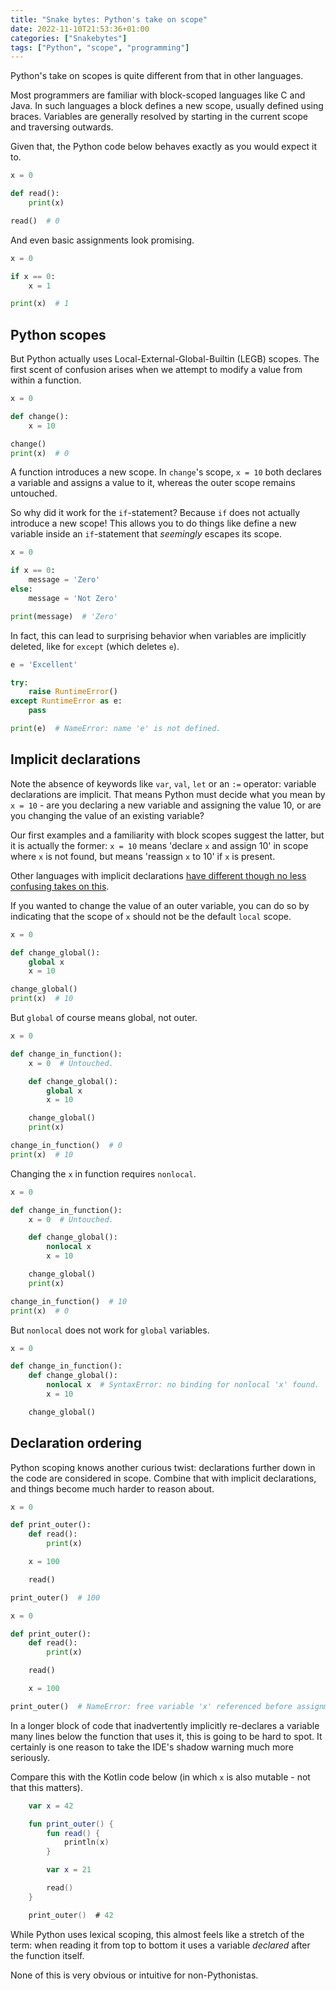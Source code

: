 ```yaml
---
title: "Snake bytes: Python's take on scope"
date: 2022-11-10T21:53:36+01:00
categories: ["Snakebytes"]
tags: ["Python", "scope", "programming"]
---
```


Python's take on scopes is quite different from that in other languages.

<!--more-->

Most programmers are familiar with block-scoped languages like C and Java. In such languages a block defines a new
scope, usually defined using braces. Variables are generally resolved by starting in the current scope and
traversing outwards.

Given that, the Python code below behaves exactly as you would expect it to.

```python
x = 0

def read():
    print(x)

read()  # 0
```

And even basic assignments look promising.

```python
x = 0

if x == 0:
    x = 1

print(x)  # 1
```

## Python scopes

But Python actually uses Local-External-Global-Builtin (LEGB) scopes. The first scent of confusion arises when we
attempt to modify a value from within a function.

```python
x = 0

def change():
    x = 10

change()
print(x)  # 0
```

A function introduces a new scope. In `change`'s scope, `x = 10` both declares a variable and assigns
a value to it, whereas the outer scope remains untouched.

So why did it work for the `if`-statement? Because `if` does not actually introduce a new scope! This allows you to do
things like define a new variable inside an `if`-statement that _seemingly_ escapes its scope.

```python
x = 0

if x == 0:
    message = 'Zero'
else:
    message = 'Not Zero'

print(message)  # 'Zero'
```

In fact, this can lead to surprising behavior when variables are implicitly deleted, like for `except` (which deletes
`e`).

```python
e = 'Excellent'

try:
    raise RuntimeError()
except RuntimeError as e:
    pass

print(e)  # NameError: name 'e' is not defined.
```

## Implicit declarations

Note the absence of keywords like `var`, `val`, `let` or an `:=` operator: variable declarations are implicit.
That means Python must decide what you mean by `x = 10` - are you declaring a new variable and assigning the value 
10, or are you changing the value of an existing variable?

Our first examples and a familiarity with block scopes suggest the latter, but it is actually the former: `x = 10` means
'declare `x` and assign 10' in scope where `x` is not found, but means 'reassign `x` to 10' if `x` is present.

Other languages with implicit declarations
[have different though no less confusing takes on this](https://www.oreilly.com/library/view/javascript-the-definitive/0596101996/ch04.html).

If you wanted to change the value of an outer variable, you can do so by indicating that the scope of `x` should not
be the default `local` scope.

```python
x = 0

def change_global():
    global x
    x = 10

change_global()
print(x)  # 10
```

But `global` of course means global, not outer.

```python
x = 0

def change_in_function():
    x = 0  # Untouched.

    def change_global():
        global x
        x = 10

    change_global()
    print(x)

change_in_function()  # 0
print(x)  # 10
```

Changing the `x` in function requires `nonlocal`.

```python
x = 0

def change_in_function():
    x = 0  # Untouched.

    def change_global():
        nonlocal x
        x = 10

    change_global()
    print(x)

change_in_function()  # 10
print(x)  # 0
```

But `nonlocal` does not work for `global` variables.

```python
x = 0

def change_in_function():
    def change_global():
        nonlocal x  # SyntaxError: no binding for nonlocal 'x' found. 
        x = 10

    change_global()
```

## Declaration ordering

Python scoping knows another curious twist: declarations further down in the code are considered in scope. Combine
that with implicit declarations, and things become much harder to reason about.

```python
x = 0

def print_outer():
    def read():
        print(x)

    x = 100

    read()

print_outer()  # 100
```

```python
x = 0

def print_outer():
    def read():
        print(x)

    read()

    x = 100

print_outer()  # NameError: free variable 'x' referenced before assignment in enclosing scope.
```

In a longer block of code that inadvertently implicitly re-declares a variable many lines below the function
that uses it, this is going to be hard to spot. It certainly is one reason to take the IDE's shadow warning much
more seriously.

Compare this with the Kotlin code below (in which `x` is also mutable - not that this matters).

```kotlin
    var x = 42

    fun print_outer() {
        fun read() {
            println(x)
        }

        var x = 21

        read()
    }

    print_outer()  # 42
```

While Python uses lexical scoping, this almost feels like a stretch of the term: when reading it from top to bottom it
uses a variable _declared_ after the function itself.

None of this is very obvious or intuitive for non-Pythonistas.
